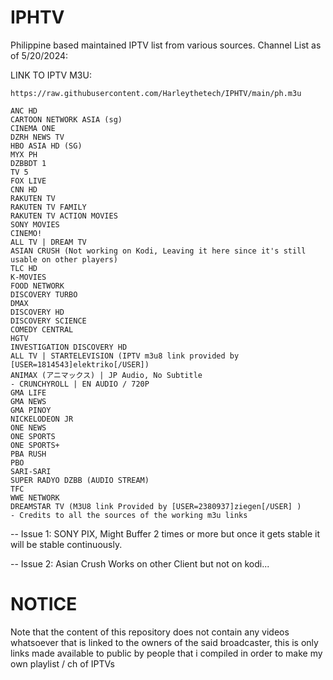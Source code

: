 # IPHTV
Philippine based maintained IPTV list from various sources.
Channel List as of 5/20/2024:

LINK TO IPTV M3U:
```
https://raw.githubusercontent.com/Harleythetech/IPHTV/main/ph.m3u
```

    ANC HD
    CARTOON NETWORK ASIA (sg)
    CINEMA ONE
    DZRH NEWS TV
    HBO ASIA HD (SG)
    MYX PH
    DZBBDT 1
    TV 5
    FOX LIVE
    CNN HD
    RAKUTEN TV
    RAKUTEN TV FAMILY
    RAKUTEN TV ACTION MOVIES
    SONY MOVIES
    CINEMO!
    ALL TV | DREAM TV
    ASIAN CRUSH (Not working on Kodi, Leaving it here since it's still usable on other players)
    TLC HD
    K-MOVIES
    FOOD NETWORK
    DISCOVERY TURBO
    DMAX
    DISCOVERY HD
    DISCOVERY SCIENCE
    COMEDY CENTRAL
    HGTV
    INVESTIGATION DISCOVERY HD
    ALL TV | STARTELEVISION (IPTV m3u8 link provided by [USER=1814543]elektriko[/USER])
    ANIMAX (アニマックス) | JP Audio, No Subtitle
    - CRUNCHYROLL | EN AUDIO / 720P
    GMA LIFE
    GMA NEWS
    GMA PINOY
    NICKELODEON JR
    ONE NEWS
    ONE SPORTS
    ONE SPORTS+
    PBA RUSH
    PBO
    SARI-SARI
    SUPER RADYO DZBB (AUDIO STREAM)
    TFC
    WWE NETWORK
    DREAMSTAR TV (M3U8 link Provided by [USER=2380937]ziegen[/USER] )
    - Credits to all the sources of the working m3u links 


-- Issue 1: SONY PIX, Might Buffer 2 times or more but once it gets stable it will be stable continuously.

-- Issue 2: Asian Crush Works on other Client but not on kodi...

# NOTICE
Note that the content of this repository does not contain any videos whatsoever that is linked to the owners of the said broadcaster, this is only links made available to public by people that i compiled in order to make my own playlist / ch of IPTVs
